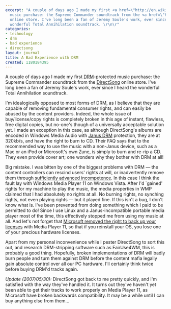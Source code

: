 ```yaml
---
excerpt: "A couple of days ago I made my first <a href=\"http://en.wikipedia.org/wiki/Digital_rights_management\">DRM</a>-protected
  music purchase: the Supreme Commander soundtrack from the <a href=\"http://www.directsong.com\">DirectSong</a>
  online store. I've long been a fan of Jeremy Soule's work, ever since I heard the
  wonderful Total Annihilation soundtrack. \r\n\r"
categories:
- technology
- drm
- bad experience
- directsong
layout: journal
title: A Bad Experience with DRM
created: 1180184395
---
```

A couple of days ago I made my first <a href="http://en.wikipedia.org/wiki/Digital_rights_management">DRM</a>-protected music purchase: the Supreme Commander soundtrack from the <a href="http://www.directsong.com">DirectSong</a> online store. I've long been a fan of Jeremy Soule's work, ever since I heard the wonderful Total Annihilation soundtrack. 

I'm idealogically opposed to most forms of DRM, as I believe that they are capable of removing fundamental consumer rights, and can easily be abused by the content providers. Indeed, the whole issue of buy/license/copy rights is completely broken in this age of instant, flawless, free digital copies, but no-one's though of a universally acceptable solution yet. I made an exception in this case, as although DirectSong's albums are encoded in Windows Media Audio with <a href="http://en.wikipedia.org/wiki/Janus_%28DRM%29">Janus DRM</a> protection, they are at 320kb/s, and have the right to burn to CD. Their FAQ says that to the recommended way to use the music with  a non-Janus device, such as a Mac or an iPod or Microsoft's own Zune, is simply to burn and re-rip a CD. They even provide cover art; one wonders why they bother with DRM at all!

Big mistake. I was bitten by one of the biggest problems with DRM &mdash; the content controllers can rescind users' rights at will, or inadvertently remove them through <a href="http://mjhutchinson.com/node/116">sufficiently advanced incompetence</a>. In this case I think the fault lay with Windows Media Player 11 on Windows Vista. After I'd `gained' rights for my machine to play the music, the media properties in WMP claimed that I had absolutely no rights at all. No burning rights, no synching rights, not even playing rights &mdash; but it played fine. If this isn't a bug, I don't know what is. I've been prevented from doing something which I paid to be permitted to do! Since I use Linux and a Janus-incompatible portable media player most of the time, this effectively stopped me from using my music at all. And let's not forget that <a href="http://www.theinquirer.net/default.aspx?article=34523">Microsoft removed the right to back up your licenses</a> with Media Player 11, so that if you reinstall your OS, you lose one of your precious hardware licenses.

Apart from my personal inconvenience while I pester DirectSong to sort this out, and research DRM-stripping software such as FairUse4WM, this is probably a good thing. Hopefully, broken implementations of DRM will badly burn people and turn them against DRM before the content mafia legally gain absolute control over all our PC hardware. I'll certainly think twice before buying DRM'd tracks again.

<em>Update (2007/05/30):</em> DirectSong got back to me pretty quickly, and I'm satisfied with the way they've handled it. It turns out they've haven't yet been able to get their tracks to work properly on Media Player 11, as Microsoft have broken backwards compatibility. It may be a while until I can buy anything else from them...

